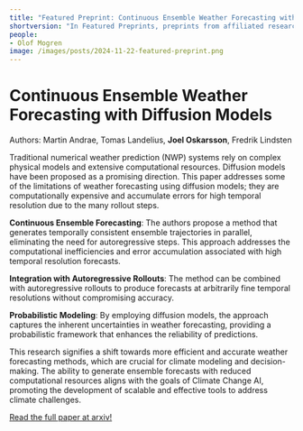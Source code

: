 ```yaml
---
title: "Featured Preprint: Continuous Ensemble Weather Forecasting with Diffusion Models"
shortversion: "In Featured Preprints, preprints from affiliated researchers are summarized and featured at Climate Change AI Nordics. This one features &quot;Continuous Ensemble Weather Forecasting with Diffusion Models&quot;, from Martin Andrae, Tomas Landelius, Joel Oskarsson, and Fredrik Lindsten."
people:
- Olof Mogren
image: /images/posts/2024-11-22-featured-preprint.png
---
```

# Continuous Ensemble Weather Forecasting with Diffusion Models

Authors: Martin Andrae, Tomas Landelius, **Joel Oskarsson**, Fredrik Lindsten

Traditional numerical weather prediction (NWP) systems rely on complex physical models and extensive computational resources. Diffusion models have been proposed as a promising direction. This paper addresses some of the limitations of weather forecasting using diffusion models; they are computationally expensive and accumulate errors for high temporal resolution due to the many rollout steps. 

**Continuous Ensemble Forecasting**: The authors propose a method that generates temporally consistent ensemble trajectories in parallel, eliminating the need for autoregressive steps. This approach addresses the computational inefficiencies and error accumulation associated with high temporal resolution forecasts.

**Integration with Autoregressive Rollouts**: The method can be combined with autoregressive rollouts to produce forecasts at arbitrarily fine temporal resolutions without compromising accuracy.

**Probabilistic Modeling**: By employing diffusion models, the approach captures the inherent uncertainties in weather forecasting, providing a probabilistic framework that enhances the reliability of predictions.

This research signifies a shift towards more efficient and accurate weather forecasting methods, which are crucial for climate modeling and decision-making. The ability to generate ensemble forecasts with reduced computational resources aligns with the goals of Climate Change AI, promoting the development of scalable and effective tools to address climate challenges.

[Read the full paper at arxiv!](https://arxiv.org/abs/2410.05431)


